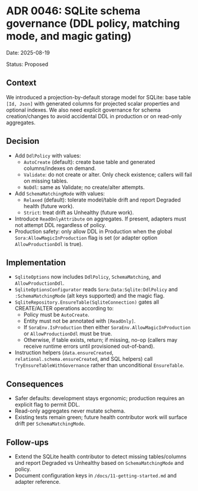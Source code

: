 # ADR 0046: SQLite schema governance (DDL policy, matching mode, and magic gating)

Date: 2025-08-19

Status: Proposed

## Context

We introduced a projection-by-default storage model for SQLite: base table `[Id, Json]` with generated columns for projected scalar properties and optional indexes. We also need explicit governance for schema creation/changes to avoid accidental DDL in production or on read-only aggregates.

## Decision

- Add `DdlPolicy` with values:
  - `AutoCreate` (default): create base table and generated columns/indexes on demand.
  - `Validate`: do not create or alter. Only check existence; callers will fail on missing tables.
  - `NoDdl`: same as Validate; no create/alter attempts.
- Add `SchemaMatchingMode` with values:
  - `Relaxed` (default): tolerate model/table drift and report Degraded health (future work).
  - `Strict`: treat drift as Unhealthy (future work).
- Introduce `ReadOnlyAttribute` on aggregates. If present, adapters must not attempt DDL regardless of policy.
- Production safety: only allow DDL in Production when the global `Sora:AllowMagicInProduction` flag is set (or adapter option `AllowProductionDdl` is true).

## Implementation

- `SqliteOptions` now includes `DdlPolicy`, `SchemaMatching`, and `AllowProductionDdl`.
- `SqliteOptionsConfigurator` reads `Sora:Data:Sqlite:DdlPolicy` and `:SchemaMatchingMode` (alt keys supported) and the magic flag.
- `SqliteRepository.EnsureTable(SqliteConnection)` gates all CREATE/ALTER operations according to:
  - Policy must be `AutoCreate`.
  - Entity must not be annotated with `[ReadOnly]`.
  - If `SoraEnv.IsProduction` then either `SoraEnv.AllowMagicInProduction` or `AllowProductionDdl` must be true.
  - Otherwise, if table exists, return; if missing, no-op (callers may receive runtime errors until provisioned out-of-band).
- Instruction helpers (`data.ensureCreated`, `relational.schema.ensureCreated`, and SQL helpers) call `TryEnsureTableWithGovernance` rather than unconditional `EnsureTable`.

## Consequences

- Safer defaults: development stays ergonomic; production requires an explicit flag to permit DDL.
- Read-only aggregates never mutate schema.
- Existing tests remain green; future health contributor work will surface drift per `SchemaMatchingMode`.

## Follow-ups

- Extend the SQLite health contributor to detect missing tables/columns and report Degraded vs Unhealthy based on `SchemaMatchingMode` and policy.
- Document configuration keys in `/docs/11-getting-started.md` and adapter reference.
